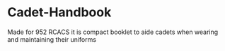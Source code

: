 # Cadet-Handbook
Made for 952 RCACS it is compact booklet to aide cadets when wearing and maintaining their uniforms
